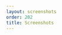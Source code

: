 ```yaml
---
layout: screenshots
order: 202
title: Screenshots
---
```

  <a href="/resources/remmina-plugin-exec/archive/latest/english/general.png"
    data-caption="Basic settings"></a>
